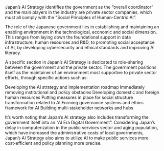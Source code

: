 Japan’s AI Strategy identifies the government as the “overall coordinator” and the main players in the industry are private sector companies, which must all comply with the "Social Principles of Human-Centric AI”.

The role of the Japanese government lies in establishing and maintaining an enabling environment in the technological, economic and social dimension. This ranges from laying down the foundational support in data infrastructure, human resources and R&D, to promoting social acceptance of AI, by developing cybersecurity and ethical standards and improving AI literacy.

A specific section in Japan’s AI Strategy is dedicated to role-sharing between the government and the private sector. The government positions itself as the maintainer of an environment most supportive to private sector efforts, through specific actions such as: 

Developing the AI strategy and implementation roadmap
Immediately removing institutional and policy obstacles 
Developing domestic and foreign human resources
Putting measures in place for social structure transformation related to AI
Forming governance systems and ethics framework for AI
Building multi-stakeholder networks and hubs

It’s worth noting that Japan’s AI strategy also includes transforming the government itself into an “AI Era Digital Government”. Considering Japan’s delay in computerization in the public services sector and aging population, which have increased the administrative costs of local governments, Japan’s AI Strategy also aims to utilize AI to make public services more cost-efficient and policy planning more precise.

